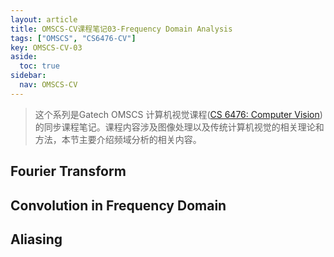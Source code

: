 ```yaml
---
layout: article
title: OMSCS-CV课程笔记03-Frequency Domain Analysis
tags: ["OMSCS", "CS6476-CV"]
key: OMSCS-CV-03
aside:
  toc: true
sidebar:
  nav: OMSCS-CV
---
```


> 这个系列是Gatech OMSCS 计算机视觉课程([CS 6476: Computer Vision](https://omscs.gatech.edu/cs-6476-computer-vision))的同步课程笔记。课程内容涉及图像处理以及传统计算机视觉的相关理论和方法，本节主要介绍频域分析的相关内容。
<!--more-->

## Fourier Transform

## Convolution in Frequency Domain

## 	Aliasing